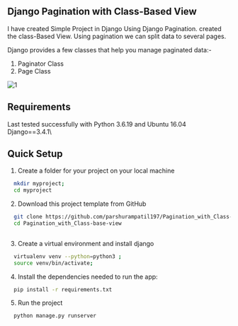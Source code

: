 

## Django Pagination with Class-Based View

I have created Simple Project in Django Using Django Pagination. created the class-Based View.
Using pagination we can split data to several pages.

Django provides a few classes that help you manage paginated data:-
  1. Paginator Class
  2. Page Class

![1](https://user-images.githubusercontent.com/84769341/206497578-d157d846-829a-4d56-a6cb-19750362c74e.png)

   
## Requirements

Last tested successfully with Python 3.6.19 and Ubuntu 16.04\
Django==3.4.1\



## Quick Setup

1. Create a folder for your project on your local machine
```bash
  mkdir myproject; 
  cd myproject

```

2. Download this project template from GitHub

```bash
  git clone https://github.com/parshurampatil197/Pagination_with_Class-base-view.git
  cd Pagination_with_Class-base-view
  
```

3. Create a virtual environment and install django

```bash
  virtualenv venv --python=python3 ; 
  source venv/bin/activate; 

```

4. Install the dependencies needed to run the app:

```bash
  pip install -r requirements.txt

```


5. Run the project

```bash
  python manage.py runserver

```


